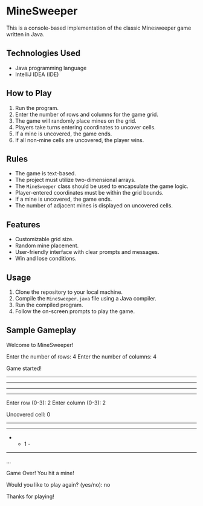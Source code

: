 # MineSweeper

This is a console-based implementation of the classic Minesweeper game written in Java.

## Technologies Used

- Java programming language
- IntelliJ IDEA (IDE)


## How to Play
1. Run the program.
2. Enter the number of rows and columns for the game grid.
3. The game will randomly place mines on the grid.
4. Players take turns entering coordinates to uncover cells.
5. If a mine is uncovered, the game ends.
6. If all non-mine cells are uncovered, the player wins.

## Rules
- The game is text-based.
- The project must utilize two-dimensional arrays.
- The `MineSweeper` class should be used to encapsulate the game logic.
- Player-entered coordinates must be within the grid bounds.
- If a mine is uncovered, the game ends.
- The number of adjacent mines is displayed on uncovered cells.

## Features
- Customizable grid size.
- Random mine placement.
- User-friendly interface with clear prompts and messages.
- Win and lose conditions.

## Usage
1. Clone the repository to your local machine.
2. Compile the `MineSweeper.java` file using a Java compiler.
3. Run the compiled program.
4. Follow the on-screen prompts to play the game.

## Sample Gameplay

Welcome to MineSweeper!

Enter the number of rows: 4
Enter the number of columns: 4

Game started!

- - - -
- - - -
- - - -
- - - -

Enter row (0-3): 2
Enter column (0-3): 2

Uncovered cell: 0

- - - -
- - - -
- - 1 -
- - - -

...

Game Over! You hit a mine!

Would you like to play again? (yes/no): no

Thanks for playing!

